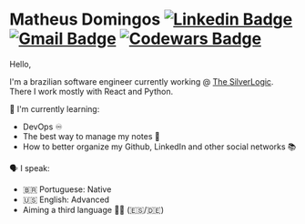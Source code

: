 # Matheus Domingos [![Linkedin Badge](https://img.shields.io/badge/-matheusysd-blue?style=flat-square&logo=Linkedin&logoColor=white&link=https://www.linkedin.com/in/matheusysd/)](https://www.linkedin.com/in/matheusysd/) [![Gmail Badge](https://img.shields.io/badge/-matheusysd@gmail.com-c14438?style=flat-square&logo=Gmail&logoColor=white&link=mailto:matheusysd@gmail.com)](mailto:matheusysd@gmail.com) [![Codewars Badge](https://www.codewars.com/users/matheusysd/badges/micro)](https://www.codewars.com/users/matheusysd/badges/micro)

<!--
**matheusysd/matheusysd** is a ✨ _special_ ✨ repository because its `README.md` (this file) appears on your GitHub profile.
Here are some ideas to get you started:

- 🔭 I’m currently working on ...
- 🌱 I’m currently learning ...
- 👯 I’m looking to collaborate on ...
- 🤔 I’m looking for help with ...
- 💬 Ask me about ...
- 📫 How to reach me: ...
- 😄 Pronouns: ...
- ⚡ Fun fact: ...
-->


Hello,

I'm a brazilian software engineer currently working @ [The SilverLogic](https://tsl.io/). There I work mostly with React and Python.

📖 I'm currently learning:
  - DevOps ♾️
  - The best way to manage my notes 📝
  - How to better organize my Github, LinkedIn and other social networks 📚

🗣️ I speak:
  - 🇧🇷 Portuguese: Native
  - 🇺🇸 English: Advanced
  - Aiming a third language 🤞🏾 (🇪🇸/🇩🇪)


